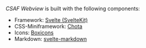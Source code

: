 <!--
SPDX-License-Identifier: MIT
SPDX-FileCopyrightText: 2022 German Federal Office for Information Security (BSI) <https://www.bsi.bund.de>
Software-Engineering: 2022 Intevation GmbH <https://intevation.de>
-->

_CSAF Webview_ is built with the following components:

- Framework: [Svelte (SvelteKit)](https://kit.svelte.dev/)
- CSS-Miniframework: [Chota](https://jenil.github.io/chota/)
- Icons: [Boxicons](https://boxicons.com/)
- Markdown: [svelte-markdown](https://github.com/pablo-abc/svelte-markdown)

